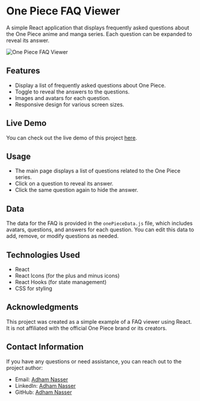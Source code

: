 # One Piece FAQ Viewer

A simple React application that displays frequently asked questions about the One Piece anime and manga series. Each question can be expanded to reveal its answer.

![One Piece FAQ Viewer](screenshot.png)

## Features

- Display a list of frequently asked questions about One Piece.
- Toggle to reveal the answers to the questions.
- Images and avatars for each question.
- Responsive design for various screen sizes.

## Live Demo

You can check out the live demo of this project [here](https://your-demo-url.com).

## Usage

- The main page displays a list of questions related to the One Piece series.
- Click on a question to reveal its answer.
- Click the same question again to hide the answer.

## Data

The data for the FAQ is provided in the `onePieceData.js` file, which includes avatars, questions, and answers for each question. You can edit this data to add, remove, or modify questions as needed.

## Technologies Used

- React
- React Icons (for the plus and minus icons)
- React Hooks (for state management)
- CSS for styling

## Acknowledgments

This project was created as a simple example of a FAQ viewer using React. It is not affiliated with the official One Piece brand or its creators.

## Contact Information

If you have any questions or need assistance, you can reach out to the project author:

- Email: [Adham Nasser](mailto:adhamxiii@gmail.com)
- LinkedIn: [Adham Nasser](https://www.linkedin.com/in/adham-nasser-xiii/)
- GitHub: [Adham Nasser](https://github.com/Adham-XIII)
